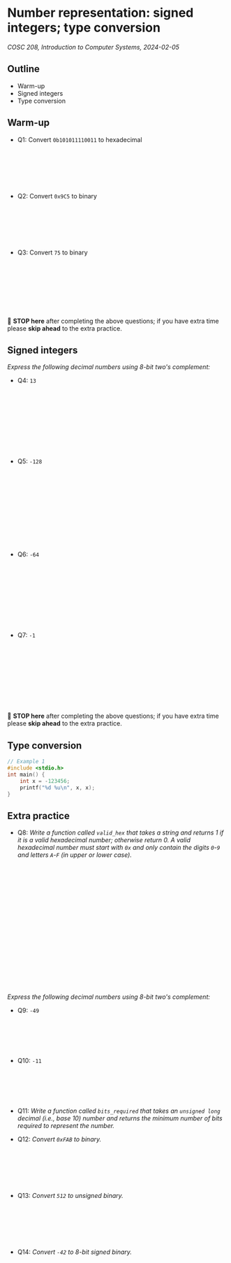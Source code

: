 # Number representation: signed integers; type conversion
_COSC 208, Introduction to Computer Systems, 2024-02-05_

## Outline
* Warm-up
* Signed integers
* Type conversion

## Warm-up

* Q1: Convert `0b101011110011` to hexadecimal

<p style="height:6em;"></p>

* Q2: Convert `0x9C5` to binary

<p style="height:6em;"></p>

* Q3: Convert `75` to binary

<p style="height:8em;"></p>

🛑 **STOP here** after completing the above questions; if you have extra time please **skip ahead** to the extra practice.

## Signed integers

_Express the following decimal numbers using 8-bit two's complement:_
* Q4: `13`

<p style="height:10em;"></p>

* Q5: `-128`

<p style="height:12em;"></p>

* Q6: `-64`

<p style="height:10em;"></p>

* Q7: `-1`

<p style="height:10em;"></p>

🛑 **STOP here** after completing the above questions; if you have extra time please **skip ahead** to the extra practice.

## Type conversion


```c
// Example 1
#include <stdio.h>
int main() {
    int x = -123456;
    printf("%d %u\n", x, x);
}
```

<div style="page-break-after:always"></div>

## Extra practice

* Q8: _Write a function called `valid_hex` that takes a string and returns 1 if it is a valid hexadecimal number; otherwise return 0. A valid hexadecimal number must start with `0x` and only contain the digits `0`-`9` and letters `A`-`F` (in upper or lower case)._

<p style="height:20em;"></p>

_Express the following decimal numbers using 8-bit two's complement:_
* Q9: `-49`

<p style="height:5em;"></p>

* Q10: `-11`

<p style="height:5em;"></p>

* Q11: _Write a function called `bits_required` that takes an `unsigned long` decimal (i.e., base 10) number and returns the minimum number of bits required to represent the number._

<p style="page-break-after:always;"></p>

* Q12: _Convert `0xFAB` to binary._

<p style="height:6em;"></p>

* Q13: _Convert `512` to unsigned binary._

<p style="height:6em;"></p>

* Q14: _Convert `-42` to 8-bit signed binary._
